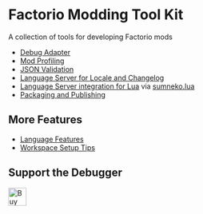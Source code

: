 # Factorio Modding Tool Kit

A collection of tools for developing Factorio mods

 * [Debug Adapter](doc/debugadapter.md)
 * [Mod Profiling](doc/profile.md)
 * [JSON Validation](doc/language-json.md)
 * [Language Server for Locale and Changelog](doc/language-lsp.md)
 * [Language Server integration for Lua](doc/language-lua.md) via [sumneko.lua](https://marketplace.visualstudio.com/items?itemName=sumneko.lua)
 * [Packaging and Publishing](doc/package.md)

## More Features

  * [Language Features](doc/language.md)
  * [Workspace Setup Tips](doc/workspace.md)

## Support the Debugger

[<img height='36' style='border:0px;height:36px;' src='https://az743702.vo.msecnd.net/cdn/kofi2.png?v=2' border='0' alt='Buy Me a Coffee at ko-fi.com'/>](https://ko-fi.com/X8X41IE4T)
